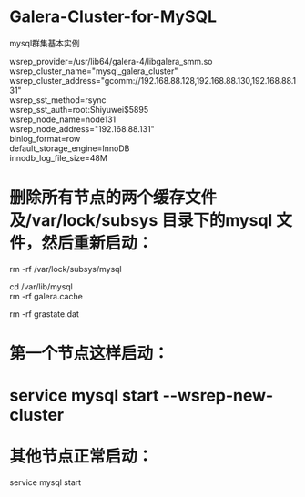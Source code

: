 # Galera-Cluster-for-MySQL
mysql群集基本实例


wsrep_provider=/usr/lib64/galera-4/libgalera_smm.so<br>
wsrep_cluster_name="mysql_galera_cluster"<br>
wsrep_cluster_address="gcomm://192.168.88.128,192.168.88.130,192.168.88.131"<br>
wsrep_sst_method=rsync<br>
wsrep_sst_auth=root:Shiyuwei$5895<br>
wsrep_node_name=node131<br>
wsrep_node_address="192.168.88.131"<br>
binlog_format=row<br>
default_storage_engine=InnoDB<br>
innodb_log_file_size=48M<br>


删除所有节点的两个缓存文件及/var/lock/subsys 目录下的mysql 文件，然后重新启动：<br>
==
rm -rf /var/lock/subsys/mysql<br>

cd /var/lib/mysql<br>
rm -rf galera.cache<br>

rm -rf grastate.dat<br>

第一个节点这样启动：<br>
==
service mysql start --wsrep-new-cluster<br><br>
其他节点正常启动：<br>
==
service mysql start<br>
